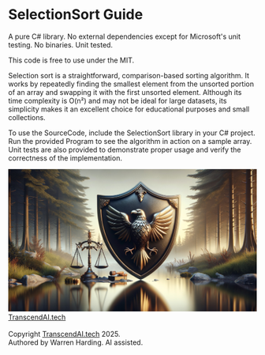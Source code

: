 
# SelectionSort Guide

A pure C# library. No external dependencies except for Microsoft's unit testing. No binaries. Unit tested.

This code is free to use under the MIT.

Selection sort is a straightforward, comparison-based sorting algorithm. It works by repeatedly finding the smallest element from the unsorted portion of an array and swapping it with the first unsorted element. Although its time complexity is O(n²) and may not be ideal for large datasets, its simplicity makes it an excellent choice for educational purposes and small collections.

To use the SourceCode, include the SelectionSort library in your C# project. Run the provided Program to see the algorithm in action on a sample array. Unit tests are also provided to demonstrate proper usage and verify the correctness of the implementation.

![AI Image](aiimage.jpg)
[TranscendAI.tech](https://TranscendAI.tech)<br>
<br>
Copyright [TranscendAI.tech](https://TranscendAI.tech) 2025.</br>
Authored by Warren Harding. AI assisted.</br>
